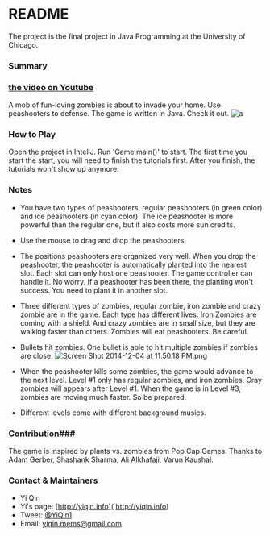 # README #

The project is the final project in Java Programming at the University of Chicago. 

### Summary ###
### [the video on Youtube]( http://youtu.be/nKl3FW-BOaU) ###
A mob of fun-loving zombies is about to invade your home. Use peashooters to defense. The game is written in Java. Check it out.
![a](https://bitbucket.org/repo/pnkaLX/images/4028864453-Screen%20Shot%202014-12-04%20at%2011.45.43%20PM.png) 

### How to Play ###
Open the project in IntellJ. Run 'Game.main()' to start. The first time you start the start, you will need to finish the tutorials first. After you finish, the tutorials won't show up anymore. 

### Notes ###
* You have two types of peashooters, regular peashooters (in green color) and ice peashooters (in cyan color). The ice peashooter is more powerful than the regular one, but it also costs more sun credits.


* Use the mouse to drag and drop the peashooters.



* The positions peashooters are organized very well. When you drop the peashooter, the peashooter is automatically planted into the nearest slot. Each slot can only host one peashooter. The game controller can handle it. No worry. If a peashooter has been there, the planting won't success. You need to plant it in another slot. 

* Three different types of zombies, regular zombie, iron zombie and crazy zombie are in the game. Each type has different lives. Iron Zombies are coming with a shield. And crazy zombies are in small size, but they are walking faster than others. Zombies will eat peashooters. Be careful.

* Bullets hit zombies. One bullet is able to hit multiple zombies if zombies are close. 
![Screen Shot 2014-12-04 at 11.50.18 PM.png](https://bitbucket.org/repo/pnkaLX/images/3685264372-Screen%20Shot%202014-12-04%20at%2011.50.18%20PM.png)

* When the peashooter kills some zombies, the game would advance to the next level. Level #1 only has regular zombies, and iron zombies. Cray zombies will appears after Level #1. When the game is in Level #3, zombies are moving much faster. So be prepared.

* Different levels come with different background musics. 



### Contribution###
The game is inspired by plants vs. zombies from Pop Cap Games. Thanks to Adam Gerber, Shashank Sharma, Ali Alkhafaji, Varun Kaushal.


### Contact & Maintainers ###

* Yi Qin
* Yi's page: [http://yiqin.info]( http://yiqin.info)
* Tweet: [@YiQin1]( http://twitter.com/YiQin1 ) 
* Email: yiqin.mems@gmail.com